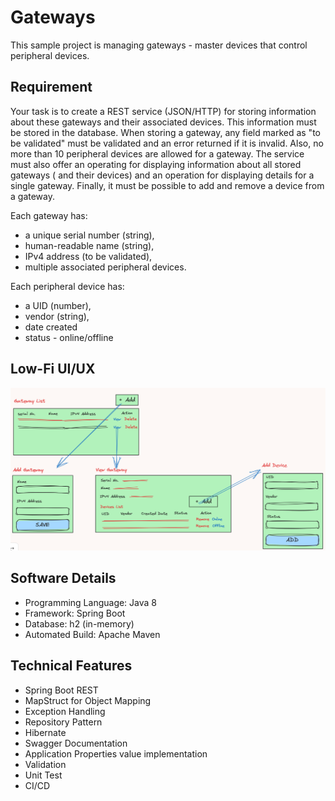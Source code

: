 # Gateways
This sample project is managing gateways - master devices that control peripheral devices.
## Requirement
Your task is to create a REST service (JSON/HTTP) for storing information about these gateways and their associated devices. 
This information must be stored in the database.
When storing a gateway, any field marked as "to be validated" must be validated and an error returned if it is invalid.
Also, no more than 10 peripheral devices are allowed for a gateway.
The service must also offer an operating for displaying information about all stored gateways ( and their devices) and an operation
for displaying details for a single gateway. Finally, it must be possible to add and remove a device from a gateway.

Each gateway has:
- a unique serial number (string),
- human-readable name (string),
- IPv4 address (to be validated),
- multiple associated peripheral devices.

Each peripheral device has: 
- a UID (number),
- vendor (string),
- date created
- status - online/offline

## Low-Fi UI/UX
![alt text](gateway-low-fi.png)

## Software Details
- Programming Language: Java 8
- Framework: Spring Boot
- Database: h2 (in-memory)
- Automated Build: Apache Maven

## Technical Features
- Spring Boot REST
- MapStruct for Object Mapping
- Exception Handling
- Repository Pattern
- Hibernate
- Swagger Documentation
- Application Properties value implementation
- Validation
- Unit Test
- CI/CD